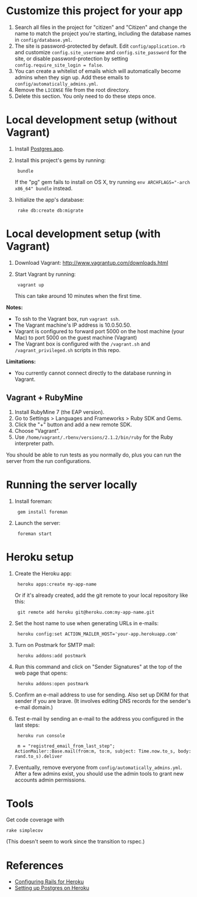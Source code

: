 Customize this project for your app
===================================

1. Search all files in the project for "citizen" and "Citizen" and change the name to match the project you're starting, including the database names in `config/database.yml`.
1. The site is password-protected by default. Edit `config/application.rb` and customize `config.site_username` and `config.site_password` for the site, or disable password-protection by setting `config.require_site_login = false`.
1. You can create a whitelist of emails which will automatically become admins when they sign up. Add these emails to `config/automatically_admins.yml`.
1. Remove the `LICENSE` file from the root directory.
1. Delete this section. You only need to do these steps once.

Local development setup (without Vagrant)
=========================================

1. Install [Postgres.app](http://postgresapp.com).
1. Install this project's gems by running:

		bundle

	If the "pg" gem fails to install on OS X, try running `env ARCHFLAGS="-arch x86_64" bundle` instead.

1. Initialize the app's database:

		rake db:create db:migrate


Local development setup (with Vagrant)
======================================

1. Download Vagrant: http://www.vagrantup.com/downloads.html
1. Start Vagrant by running:

		vagrant up

   This can take around 10 minutes when the first time.

**Notes:**

* To ssh to the Vagrant box, run `vagrant ssh`.
* The Vagrant machine's IP address is 10.0.50.50.
* Vagrant is configured to forward port 5000 on the host machine (your Mac) to port 5000 on the guest machine (Vagrant)
* The Vagrant box is configured with the `/vagrant.sh` and `/vagrant_privileged.sh` scripts in this repo.

**Limitations:**

* You currently cannot connect directly to the database running in Vagrant.

Vagrant + RubyMine
------------------

1. Install RubyMine 7 (the EAP version).
1. Go to Settings > Languages and Frameworks > Ruby SDK and Gems.
1. Click the "+" button and add a new remote SDK.
1. Choose "Vagrant".
1. Use `/home/vagrant/.rbenv/versions/2.1.2/bin/ruby` for the Ruby interpreter path.

You should be able to run tests as you normally do, plus you can run the server from the run configurations.


Running the server locally
==========================

1. Install foreman:

		gem install foreman

1. Launch the server:

		foreman start

Heroku setup
============

1. Create the Heroku app:

		heroku apps:create my-app-name

   Or if it's already created, add the git remote to your local repository like this:

		git remote add heroku git@heroku.com:my-app-name.git

1. Set the host name to use when generating URLs in e-mails:

		heroku config:set ACTION_MAILER_HOST='your-app.herokuapp.com'

1. Turn on Postmark for SMTP mail:

		heroku addons:add postmark

1. Run this command and click on "Sender Signatures" at the top of the web page that opens:

		heroku addons:open postmark

1. Confirm an e-mail address to use for sending. Also set up DKIM for that sender if you are brave. (It involves editing DNS records for the sender's e-mail domain.)

1. Test e-mail by sending an e-mail to the address you configured in the last steps:

		heroku run console
		
		m = "registred_email_from_last_step"; ActionMailer::Base.mail(from:m, to:m, subject: Time.now.to_s, body: rand.to_s).deliver

1. Eventually, remove everyone from `config/automatically_admins.yml`. After a few admins exist, you should use the admin tools to grant new accounts admin permissions.

Tools
=====

Get code coverage with

    rake simplecov

(This doesn't seem to work since the transition to rspec.)


References
==========

* [Configuring Rails for Heroku](https://devcenter.heroku.com/articles/getting-started-with-rails4)
* [Setting up Postgres on Heroku](https://devcenter.heroku.com/articles/heroku-postgresql)
